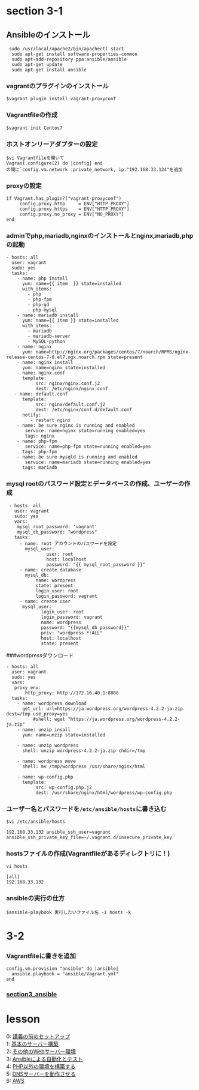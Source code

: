 # section 3-1

## Ansibleのインストール
     sudo /usr/local/apache2/bin/apachectl start
      sudo apt-get install software-properties-common
      sudo apt-add-repository ppa:ansible/ansible
      sudo apt-get update
      sudo apt-get install ansible
### vagrantのプラグインのインストール
    $vagrant plugin install vagrant-proxyconf
### Vagrantfileの作成
   `$vagrant init Centos7`
### ホストオンリーアダプターの設定
    $vi Vagrantfileを開いて
    Vagrant.configure(2) do |config| end
    の間に`config.vm.network :private_network, ip:"192.168.33.124"を追加
### proxyの設定

    if Vagrant.has_plugin?("vagrant-proxyconf")
         config.proxy.http     = ENV["HTTP_PROXY"]
         config.proxy.https    = ENV["HTTP_PROXY"]
         config.proxy.no_proxy = ENV["NO_PROXY"]
    end

### adminでphp,mariadb,nginxのインストールとnginx,mariadb,phpの起動

    - hosts: all
      user: vagrant
      sudo: yes
      tasks:
        - name: php install
          yum: name={{ item  }} state=installed
          with_items:
            - php
            - php-fpm
            - php-gd
            - php-mysql
        - name: mariadb install
          yum: name={{ item }} state=installed
          with_items:
            - mariadb
            - mariadb-server
            - MySQL-python
        - name: nginx
          yum: name=http://nginx.org/packages/centos/7/noarch/RPMS/nginx-release-centos-7-0.el7.ngx.noarch.rpm state=present
        - name: nginx install
          yum: name=nginx state=installed
        - name: nginx.conf
          template:
               src: nginx/nginx.conf.j2
               dest: /etc/nginx/nginx.conf
       - name: default.conf
          template:
               src: nginx/default.conf.j2
               dest: /etc/nginx/conf.d/default.conf
          notify:
             - restart nginx
        - name: be sure nginx is running and enabled
           service: name=nginx state=running enabled=yes
           tags: nginx
        - name: php-fpm
           service: name=php-fpm state=running enabled=yes
          tags: php-fpm
        - name: be sure mysqld is running and enabled
           service: name=mariadb state=running enabled=yes
          tags: mariadb

### mysql rootのパスワード設定とデータベースの作成、ユーザーの作成

     - hosts: all
       user: vagrant
       sudo: yes
       vars:
        mysql_root_password: 'vagrant'
        mysql_db_password: "wordpress"
       tasks:
         - name: root アカウントのパスワードを設定
           mysql_user:
                   user: root
                   host: localhost
                   password: "{{ mysql_root_password }}"
         - name: create database
           mysql_db:
               name: wordpress
               state: present
               login_user: root
               login_password: vagrant
         - name: create user
          mysql_user:
                 login_user: root
                 login_password: vagrant
                 name: wordpress
                 password: "{{mysql_db_password}}"
                 priv: "wordpress.*:ALL"
                 host: localhost
                 state: present

###wordpressダウンロード

    - hosts: all
      user: vagrant
      sudo: yes
      vars:
       proxy_env:
           http_proxy: http://172.16.40.1:8888
      tasks:
        - name: wordpress download
          get_url: url=https://ja.wordpress.org/wordpress-4.2.2-ja.zip dest=/tmp use_proxy=yes
              #shell: wget "https://ja.wordpress.org/wordpress-4.2.2-ja.zip"
        - name: unzip insall
          yum: name=unzip state=installed

        - name: unzip wordpress
          shell: unzip wordpress-4.2.2-ja.zip chdir=/tmp

        - name: wordpress move
          shell: mv /tmp/wordpress /usr/share/nginx/html

        - name: wp-config.php
          template:
               src: wp-config.php.j2
               dest: /usr/share/nginx/html/wordpress/wp-config.php

### ユーザー名とパスワードを`/etc/ansible/hosts`に書き込む
    $vi /etc/ansible/hosts

    192.168.33.132 ansible_ssh_user=vagrant ansible_ssh_private_key_file=~/.vagrant.d/insecure_private_key
### hostsファイルの作成(Vagrantfileがあるディレクトリに！)
    vi hosts

    [all]
    192.168.33.132
###  ansibleの実行の仕方

   `$ansible-playbook 実行したいファイル名 -i hosts -k`


# 3-2

### Vagrantfileに書きを追加

    config.vm.provision "ansible" do |ansible|
      ansible.playbook = "ansible/Vagrant.yml"
    end

### [section3_ansible](section3_ansible)




# lesson
0: [講義の前のセットアップ](section0.md)  
1: [基本のサーバー構築](section1.md)  
2: [その他のWebサーバー環境](section2.md)  
3: [Ansibleによる自動化とテスト](section3.md)  
4: [PHP以外の環境を構築する](section4.md)  
5: [DNSサーバーを動作させる](section5.md)  
6: [AWS](section6.md)  
